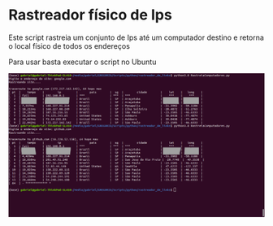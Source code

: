 # Rastreador físico de Ips
Este script rastreia um conjunto de Ips até um computador destino e retorna o local físico de todos os endereços

Para usar basta executar o script no Ubuntu

![img](rastreamento.png)

